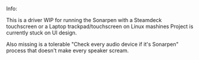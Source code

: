 Info:

This is a driver WIP for running the Sonarpen with a Steamdeck touchscreen or a Laptop trackpad/touchscreen on Linux mashines
Project is currently stuck on UI design. 

Also missing is a tolerable "Check every audio device if it's Sonarpen" process that doesn't make every speaker scream.
